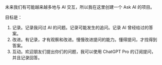 未来我们有可能越来越多地与 AI 交互，所以我在这里创建一个 Ask AI 的项目。

目标是：

1. 记录。记录我问过 AI 的问题。记录可能发生的追问。记录 AI 曾经给过的答案。
2. 改进。有记录，才有观察和改进。慢慢改进提问的能力。懂得提问，才找得到答案。
3. 互动。欢迎朋友们提出你们的问题，我可以使用 ChatGPT Pro 的订阅提问，并且记录回答。
